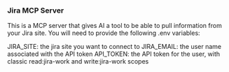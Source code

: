 ### Jira MCP Server

This is a MCP server that gives AI a tool to be able to pull information from your Jira site. You will need to provide the following .env variables:

JIRA_SITE: the jira site you want to connect to
JIRA_EMAIL: the user name associated with the API token
API_TOKEN: the API token for the user, with classic read:jira-work and write:jira-work scopes

